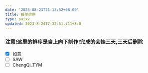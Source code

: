 ```yaml
---
date: '2023-08-23T21:13:52+08:00'
title: 接单排序
type: paixv
updated: 2023-8-24T7:32:51.711+8:0
---
```

### 注意!这里的排序是自上向下制作!完成的会挂三天,三天后删除

- [X]  如意
- [ ]  SAW
- [ ]  ChengQi_TYM
